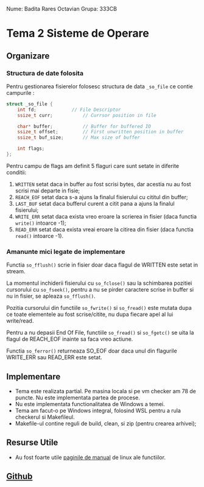 Nume: Badita Rares Octavian
Grupa: 333CB

# Tema 2 Sisteme de Operare

Organizare
-

### Structura de date folosita

Pentru gestionarea fisierelor folosesc structura de data ```_so_file``` ce contie campurile :
``` c
struct _so_file {
	int fd;				// File Descriptor
	ssize_t curr;			// Currsor position in file

	char* buffer;			// Buffer for buffered IO
	ssize_t offset;			// First unwritten position in buffer
	ssize_t buf_size;		// Max size of buffer

	int flags;
};
```

Pentru campu de flags am definit 5 flaguri care sunt setate in diferite conditii:
1.	```WRITTEN``` setat daca in buffer au fost scrisi bytes, dar acestia nu au fost scrisi mai departe in fisie;
1.	```REACH_EOF``` setat daca s-a ajuns la finalul fisierului cu cititul din buffer;
1.	```LAST_BUF``` setat daca bufferul curent a citit pana a ajuns la finalul fisierului;
1.	```WRITE_ERR``` setat daca exista vreo eroare la scrierea in fisier (daca functia ```write()``` intoarce -1);
1.	```READ_ERR``` setat daca exista vreai eroare la citirea din fisier (daca functia ```read()``` intoarce -1).

### Amanunte mici legate de implementare

Functia ```so_fflush()``` scrie in fisier doar daca flagul de WRITTEN este setat in stream.

La momentul inchiderii fisierului cu  ```so_fclose()``` sau la schimbarea pozitiei cursorului cu ```so_fseek()```,
pentru a nu se pirder caractere scrise in buffer si nu in fisier, se apleaza ```so_fflush()```.

Pozitia cursorului din functiile ```so_fwrite()``` si ```so_fread()``` este mutata dupa ce toate elementele au fost scrise/citite,
nu dupa fiecare apel al lui write/read.

Pentru a nu depasii End Of File, functiile ```so_fread()``` si ```so_fgetc()``` se uita la flagul de REACH_EOF inainte sa faca vreo actiune.

Functia ```so_ferror()``` returneaza SO_EOF doar daca unul din flagurile WRITE_ERR sau READ_ERR este setat.

Implementare
-

* Tema este realizata partial. Pe masina locala si pe vm checker am 78 de puncte. Nu este implementata partea de procese.
* Nu este implementata functionalitatea de Windows a temei.
* Tema am facut-o pe Windows integral, folosind WSL pentru a rula checkerul si Makefileul.
* Makefile-ul contine reguli de build, clean, si zip (pentru crearea arhivei);


Resurse Utile
-

* Au fost foarte utile [paginile de manual](https://man7.org/linux/man-pages/) de linux ale functiilor.


[Github](https://github.com/WhyNotRaresh/Tema2SO)
-
